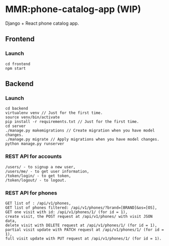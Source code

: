 # MMR:phone-catalog-app (WIP)
Django + React phone catalog app.

## Frontend

### Launch
    cd frontend
    npm start

## Backend

### Launch
    cd backend
    virtualenv venv // Just for the first time.
    source venv/bin/activate
    pip install -r requirements.txt // Just for the first time.
    cd server 
    ./manage.py makemigrations // Create migration when you have model changes.
    ./manage.py migrate // Apply migrations when you have model changes.
    python manage.py runserver

### REST API for accounts
    /users/ - to signup a new user,
    /users/me/ - to get user information,
    /token/login/ - to get token,
    /token/logout/ - to logout.

### REST API for phones
    GET list of : /api/v1/phones,
    GET list of phones filtered: /api/v1/phones/?brand=[BRAND]&os=[OS],
    GET one visit with id: /api/v1/phones/1/ (for id = 1),
    create visit, the POST request at /api/v1/phones/ with visit JSON data,
    delete visit with DELETE request at /api/v1/phones/1/ (for id = 1),
    partial visit update with PATCH request at /api/v1/phones/1/ (for id = 1),
    full visit update with PUT request at /api/v1/phones/1/ (for id = 1).
